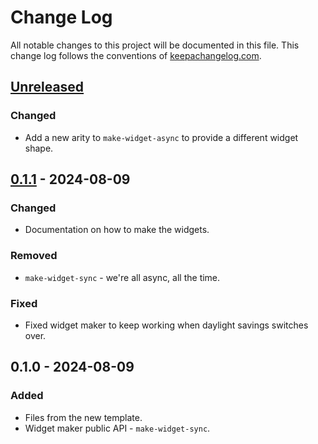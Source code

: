 # Change Log
All notable changes to this project will be documented in this file. This change log follows the conventions of [keepachangelog.com](http://keepachangelog.com/).

## [Unreleased]
### Changed
- Add a new arity to `make-widget-async` to provide a different widget shape.

## [0.1.1] - 2024-08-09
### Changed
- Documentation on how to make the widgets.

### Removed
- `make-widget-sync` - we're all async, all the time.

### Fixed
- Fixed widget maker to keep working when daylight savings switches over.

## 0.1.0 - 2024-08-09
### Added
- Files from the new template.
- Widget maker public API - `make-widget-sync`.

[Unreleased]: https://sourcehost.site/your-name/cljlox/compare/0.1.1...HEAD
[0.1.1]: https://sourcehost.site/your-name/cljlox/compare/0.1.0...0.1.1
